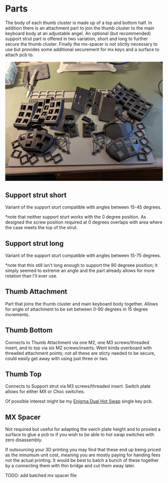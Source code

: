 # Parts
The body of each thumb cluster is made up of a top and bottom half. In addition there is an attachment part to join the thumb cluster to the main keyboard body at an adjustable angel. An optional (but recommended) support strut part is offered in two variation, short and long to further secure the thumb cluster. Finally the mx-spacer is not stictly necessary to use but provides some additional securement for mx keys and a surface to attach pcb to. 

<img src="../../images/guide/parts.jpg" style="zoom: 50%;" >

## Support strut short
Variant of the support sturt compatible with angles between 15-45 degrees.

*note that neither support sturt works with the 0 degree position. As designed the screw position required at 0 degrees overlaps with area where the case meets the top of the strut. 
## Support strut long
Variant of the support sturt compatible with angles between 15-75 degrees.

*note that this still isn't long enough to support the 90 degreee position; it simply seemed to extreme an angle and the part already allows for more rotation than I'll ever use.

## Thumb Attachment 
Part that joins the thumb cluster and main keyboard body together. Allows for angle of attachment to be set between 0-90 degrees in 15 degree increments.

## Thumb Bottom 
Connects to Thumb Attachment via one M2, one M3 screws/threaded insert, and to top via six M2 screws/inserts. Went kinda overboard with threaded attachment points; not all these are sticty needed to be secure, could easily get away with using just three or two. 

## Thumb Top
Connects to Support strut via M3 screws/threaded insert. Switch plate allows for either MX or Choc switches.

Of possible interest might be my [Enigma Dual Hot Swap](https://github.com/mroukema/enigma-dual-hs) single key pcb.

## MX Spacer
Not required but useful for adapting the swich plate height and to provied a surface to glue a pcb to if you wish to be able to hot swap switches with zero disassembly. 

If outsourcing your 3D printing you may find that these end up being priced as the minumum unit cost, meaning you are mostly paying for handing fees not the actual printing. It would be best to batch a bunch of these together by a connecting them with thin bridge and cut them away later. 

TODO: add batched mx spacer file

